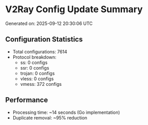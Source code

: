 # V2Ray Config Update Summary
Generated on: 2025-09-12 20:30:06 UTC

## Configuration Statistics
- Total configurations: 7614
- Protocol breakdown:
  - ss: 0 configs
  - ssr: 0 configs
  - trojan: 0 configs
  - vless: 0 configs
  - vmess: 372 configs

## Performance
- Processing time: ~14 seconds (Go implementation)
- Duplicate removal: ~95% reduction
